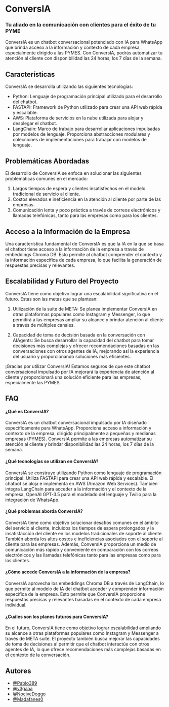 # ConversIA
### Tu aliado en la comunicación con clientes para el éxito de tu PYME

ConversIA es un chatbot conversacional potenciado con IA para WhatsApp que brinda acceso a la información y contexto de cada empresa, especialmente dirigido a las PYMES. Con ConversIA, podrás automatizar tu atención al cliente con disponibilidad las 24 horas, los 7 días de la semana.

## Características

ConversIA se desarrolla utilizando las siguientes tecnologías:

- Python: Lenguaje de programación principal utilizado para el desarrollo del chatbot.
- FASTAPI: Framework de Python utilizado para crear una API web rápida y escalable.
- AWS: Plataforma de servicios en la nube utilizada para alojar y desplegar el chatbot.
- LangChain: Marco de trabajo para desarrollar aplicaciones impulsadas por modelos de lenguaje. Proporciona abstracciones modulares y colecciones de implementaciones para trabajar con modelos de lenguaje.

## Problemáticas Abordadas

El desarrollo de ConversIA se enfoca en solucionar las siguientes problemáticas comunes en el mercado:

1. Largos tiempos de espera y clientes insatisfechos en el modelo tradicional de servicio al cliente.
2. Costos elevados e ineficiencia en la atención al cliente por parte de las empresas.
3. Comunicación lenta y poco práctica a través de correos electrónicos y llamadas telefónicas, tanto para las empresas como para los clientes.

## Acceso a la Información de la Empresa

Una característica fundamental de ConversIA es que la IA en la que se basa el chatbot tiene acceso a la información de la empresa a través de embeddings Chroma DB. Esto permite al chatbot comprender el contexto y la información específica de cada empresa, lo que facilita la generación de respuestas precisas y relevantes.

## Escalabilidad y Futuro del Proyecto

ConversIA tiene como objetivo lograr una escalabilidad significativa en el futuro. Estas son las metas que se plantean:

1. Utilización de la suite de META: Se planea implementar ConversIA en otras plataformas populares como Instagram y Messenger, lo que permitirá a las empresas ampliar su alcance y brindar atención al cliente a través de múltiples canales.

2. Capacidad de toma de decisión basada en la conversación con AIAgents: Se busca desarrollar la capacidad del chatbot para tomar decisiones más complejas y ofrecer recomendaciones basadas en las conversaciones con otros agentes de IA, mejorando así la experiencia del usuario y proporcionando soluciones más eficientes.

¡Gracias por utilizar ConversIA! Estamos seguros de que este chatbot conversacional impulsado por IA mejorará la experiencia de atención al cliente y proporcionará una solución eficiente para las empresas, especialmente las PYMES.
## FAQ

#### ¿Qué es ConversIA?
ConversIA es un chatbot conversacional impulsado por IA diseñado específicamente para WhatsApp. Proporciona acceso a información y contexto de la empresa, dirigido principalmente a pequeñas y medianas empresas (PYMES). ConversIA permite a las empresas automatizar su atención al cliente y brindar disponibilidad las 24 horas, los 7 días de la semana.

#### ¿Qué tecnologías se utilizan en ConversIA?
ConversIA se construye utilizando Python como lenguaje de programación principal. Utiliza FASTAPI para crear una API web rápida y escalable. El chatbot se aloja e implementa en AWS (Amazon Web Services). También integra LangChain para acceder a la información y el contexto de la empresa, OpenAI GPT-3.5 para el modelado del lenguaje y Twilio para la integración de WhatsApp.

#### ¿Qué problemas aborda ConversIA?
ConversIA tiene como objetivo solucionar desafíos comunes en el ámbito del servicio al cliente, incluidos los tiempos de espera prolongados y la insatisfacción del cliente en los modelos tradicionales de soporte al cliente. También aborda los altos costos e ineficiencias asociados con el soporte al cliente para las empresas. Además, ConversIA proporciona un medio de comunicación más rápido y conveniente en comparación con los correos electrónicos y las llamadas telefónicas tanto para las empresas como para los clientes.

#### ¿Cómo accede ConversIA a la información de la empresa?
ConversIA aprovecha los embeddings Chroma DB a través de LangChain, lo que permite al modelo de IA del chatbot acceder y comprender información específica de la empresa. Esto permite que ConversIA proporcione respuestas precisas y relevantes basadas en el contexto de cada empresa individual.

#### ¿Cuáles son los planes futuros para ConversIA?
En el futuro, ConversIA tiene como objetivo lograr escalabilidad ampliando su alcance a otras plataformas populares como Instagram y Messenger a través de META suite. El proyecto también busca mejorar las capacidades de toma de decisiones al permitir que el chatbot interactúe con otros agentes de IA, lo que ofrece recomendaciones más complejas basadas en el contexto de la conversación.


## Autores

- [@Pablo389](https://www.github.com/pablo389)
- [@v3gaaa](https://www.github.com/v3gaaa)
- [@NociveDoggo](https://www.github.com/NociveDoggo)
- [@Madafanes0](https://www.github.com/Madafanes0)

